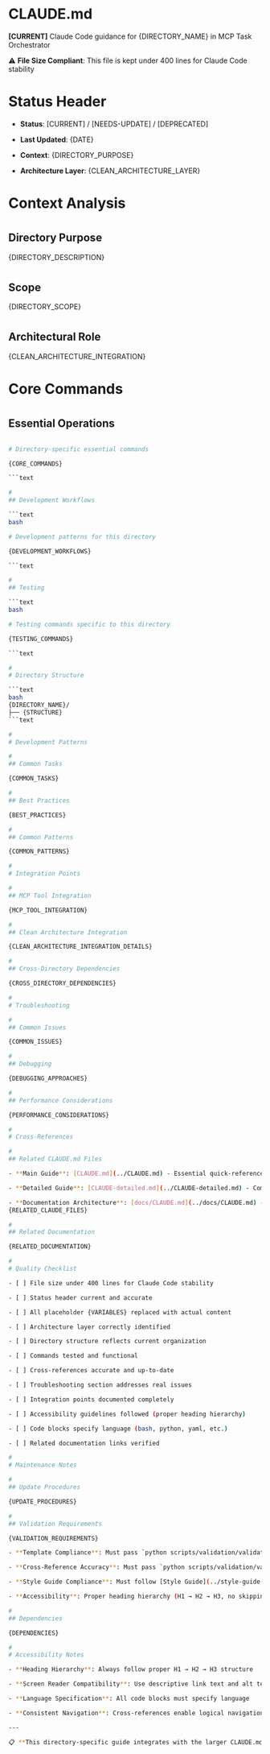 
# CLAUDE.md

**[CURRENT]** Claude Code guidance for {DIRECTORY_NAME} in MCP Task Orchestrator

⚠️ **File Size Compliant**: This file is kept under 400 lines for Claude Code stability

#
# Status Header

- **Status**: [CURRENT] / [NEEDS-UPDATE] / [DEPRECATED]

- **Last Updated**: {DATE}

- **Context**: {DIRECTORY_PURPOSE}

- **Architecture Layer**: {CLEAN_ARCHITECTURE_LAYER}

#
# Context Analysis

#
## Directory Purpose

{DIRECTORY_DESCRIPTION}

#
## Scope

{DIRECTORY_SCOPE}

#
## Architectural Role

{CLEAN_ARCHITECTURE_INTEGRATION}

#
# Core Commands

#
## Essential Operations

```bash

# Directory-specific essential commands

{CORE_COMMANDS}

```text

#
## Development Workflows

```text
bash

# Development patterns for this directory

{DEVELOPMENT_WORKFLOWS}

```text

#
## Testing

```text
bash

# Testing commands specific to this directory

{TESTING_COMMANDS}

```text

#
# Directory Structure

```text
bash
{DIRECTORY_NAME}/
├── {STRUCTURE}
```text

#
# Development Patterns

#
## Common Tasks

{COMMON_TASKS}

#
## Best Practices

{BEST_PRACTICES}

#
## Common Patterns

{COMMON_PATTERNS}

#
# Integration Points

#
## MCP Tool Integration

{MCP_TOOL_INTEGRATION}

#
## Clean Architecture Integration

{CLEAN_ARCHITECTURE_INTEGRATION_DETAILS}

#
## Cross-Directory Dependencies

{CROSS_DIRECTORY_DEPENDENCIES}

#
# Troubleshooting

#
## Common Issues

{COMMON_ISSUES}

#
## Debugging

{DEBUGGING_APPROACHES}

#
## Performance Considerations

{PERFORMANCE_CONSIDERATIONS}

#
# Cross-References

#
## Related CLAUDE.md Files

- **Main Guide**: [CLAUDE.md](../CLAUDE.md) - Essential quick-reference

- **Detailed Guide**: [CLAUDE-detailed.md](../CLAUDE-detailed.md) - Comprehensive architecture

- **Documentation Architecture**: [docs/CLAUDE.md](../docs/CLAUDE.md) - Complete documentation system
{RELATED_CLAUDE_FILES}

#
## Related Documentation

{RELATED_DOCUMENTATION}

#
# Quality Checklist

- [ ] File size under 400 lines for Claude Code stability

- [ ] Status header current and accurate

- [ ] All placeholder {VARIABLES} replaced with actual content

- [ ] Architecture layer correctly identified

- [ ] Directory structure reflects current organization

- [ ] Commands tested and functional

- [ ] Cross-references accurate and up-to-date

- [ ] Troubleshooting section addresses real issues

- [ ] Integration points documented completely

- [ ] Accessibility guidelines followed (proper heading hierarchy)

- [ ] Code blocks specify language (bash, python, yaml, etc.)

- [ ] Related documentation links verified

#
# Maintenance Notes

#
## Update Procedures

{UPDATE_PROCEDURES}

#
## Validation Requirements

{VALIDATION_REQUIREMENTS}

- **Template Compliance**: Must pass `python scripts/validation/validate_template_compliance.py`

- **Cross-Reference Accuracy**: Must pass `python scripts/validation/validate_cross_references.py`

- **Style Guide Compliance**: Must follow [Style Guide](../style-guide.md) standards

- **Accessibility**: Proper heading hierarchy (H1 → H2 → H3, no skipping levels)

#
## Dependencies

{DEPENDENCIES}

#
# Accessibility Notes

- **Heading Hierarchy**: Always follow proper H1 → H2 → H3 structure

- **Screen Reader Compatibility**: Use descriptive link text and alt text

- **Language Specification**: All code blocks must specify language

- **Consistent Navigation**: Cross-references enable logical navigation paths

---

📋 **This directory-specific guide integrates with the larger CLAUDE.md ecosystem. See [CLAUDE.md](../CLAUDE.md) for essential commands, [Style Guide](../style-guide.md) for writing standards, and [docs/CLAUDE.md](../docs/CLAUDE.md) for complete documentation architecture.**
